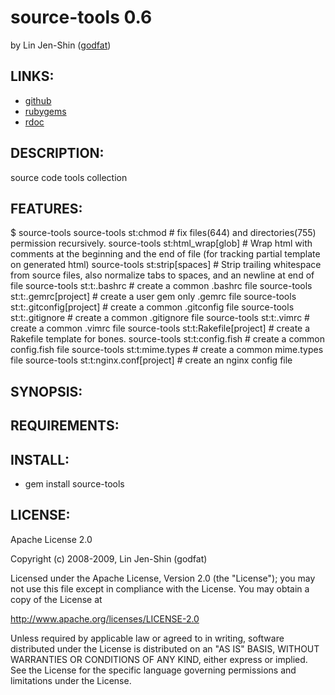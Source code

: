 # source-tools 0.6

by Lin Jen-Shin ([godfat](http://godfat.org))

## LINKS:

* [github](https://github.com/godfat/source-tools)
* [rubygems](https://rubygems.org/gems/source-tools)
* [rdoc](http://rdoc.info/github/godfat/source-tools)

## DESCRIPTION:

 source code tools collection

## FEATURES:

$ source-tools
source-tools st:chmod                  # fix files(644) and directories(755) permission recursively.
source-tools st:html_wrap[glob]        # Wrap html with comments at the beginning and the end of file (for tracking partial template on generated html)
source-tools st:strip[spaces]          # Strip trailing whitespace from source files, also normalize tabs to spaces, and an newline at end of file
source-tools st:t:.bashrc              # create a common .bashrc file
source-tools st:t:.gemrc[project]      # create a user gem only .gemrc file
source-tools st:t:.gitconfig[project]  # create a common .gitconfig file
source-tools st:t:.gitignore           # create a common .gitignore file
source-tools st:t:.vimrc               # create a common .vimrc file
source-tools st:t:Rakefile[project]    # create a Rakefile template for bones.
source-tools st:t:config.fish          # create a common config.fish file
source-tools st:t:mime.types           # create a common mime.types file
source-tools st:t:nginx.conf[project]  # create an nginx config file

## SYNOPSIS:

## REQUIREMENTS:

## INSTALL:

* gem install source-tools

## LICENSE:

Apache License 2.0

Copyright (c) 2008-2009, Lin Jen-Shin (godfat)

Licensed under the Apache License, Version 2.0 (the "License");
you may not use this file except in compliance with the License.
You may obtain a copy of the License at

   http://www.apache.org/licenses/LICENSE-2.0

Unless required by applicable law or agreed to in writing, software
distributed under the License is distributed on an "AS IS" BASIS,
WITHOUT WARRANTIES OR CONDITIONS OF ANY KIND, either express or implied.
See the License for the specific language governing permissions and
limitations under the License.
